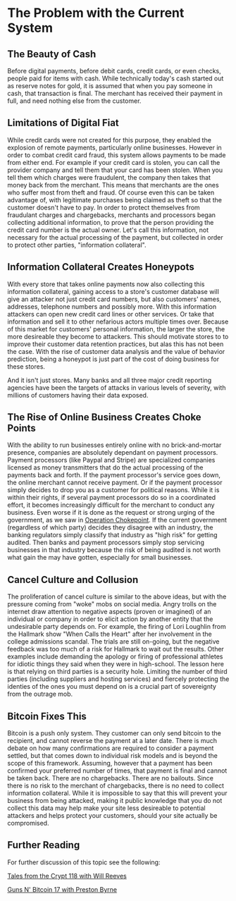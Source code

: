 # **The Problem with the Current System**

## The Beauty of Cash

Before digital payments, before debit cards, credit cards, or even checks, people paid for items with cash. While technically today's cash started out as reserve notes for gold, it is assumed that when you pay someone in cash, that transaction is final. The merchant has received their payment in full, and need nothing else from the customer. 

## Limitations of Digital Fiat

While credit cards were not created for this purpose, they enabled the explosion of remote payments, particularly online businesses. However in order to combat credit card fraud, this system allows payments to be made from either end. For example if your credit card is stolen, you can call the provider company and tell them that your card has been stolen. When you tell them which charges were fraudulent, the company then takes that money back from the merchant. This means that merchants are the ones who suffer most from theft and fraud. Of course even this can be taken advantage of, with legitimate purchases being claimed as theft so that the customer doesn't have to pay. In order to protect themselves from fraudulant charges and chargebacks, merchants and processors began collecting additional information, to prove that the person providing the credit card number is the actual owner. Let's call this information, not necessary for the actual processing of the payment, but collected in order to protect other parties, "information collateral". 

## Information Collateral Creates Honeypots

With every store that takes online payments now also collecting this information collateral, gaining access to a store's customer database will give an attacker not just credit card numbers, but also customers' names, addresses, telephone numbers and possibly more. With this information attackers can open new credit card lines or other services. Or take that information and sell it to other nefarious actors multiple times over. Because of this market for customers' personal information, the larger the store, the more desireable they become to attackers. This should motivate stores to to improve their customer data retention practices, but alas this has not been the case. With the rise of customer data analysis and the value of behavior prediction, being a honeypot is just part of the cost of doing business for these stores.

And it isn't just stores. Many banks and all three major credit reporting agencies have been the targets of attacks in various levels of severity, with millions of customers having their data exposed.

## The Rise of Online Business Creates Choke Points

With the ability to run businesses entirely online with no brick-and-mortar presence, companies are absolutely dependant on payment processors. Payment processors (like Paypal and Stripe) are specialized companies licensed as money transmitters that do the actual processing of the payments back and forth. If the payment processor's service goes down, the online merchant cannot receive payment. Or if the payment processor simply decides to drop you as a customer for political reasons. While it is within their rights, if several payment processors do so in a coordinated effort, it becomes increasingly difficult for the merchant to conduct any business. Even worse if it is done as the request or strong urging of the government, as we saw in [Operation Chokepoint](https://en.wikipedia.org/wiki/Operation_Choke_Point). If the current government (regardless of which party) decides they disagree with an industry, the banking regulators simply classify that industry as "high risk" for getting audited. Then banks and payment processors simply stop servicing businesses in that industry because the risk of being audited is not worth what gain the may have gotten, especially for small businesses.

## Cancel Culture and Collusion

The proliferation of cancel culture is similar to the above ideas, but with the pressure coming from "woke" mobs on social media. Angry trolls on the internet draw attention to negative aspects (proven or imagined) of an individual or company in order to elicit action by another entity that the undesirable party depends on. For example, the firing of Lori Loughlin from the Hallmark show "When Calls the Heart" after her involvement in the college admissions scandal. The trials are still on-going, but the negative feedback was too much of a risk for Hallmark to wait out the results. Other examples include demanding the apology or firing of professional athletes for idiotic things they said when they were in high-school. The lesson here is that relying on third parties is a security hole. Limiting the number of third parties (including suppliers and hosting services) and fiercely protecting the identies of the ones you must depend on is a crucial part of sovereignty from the outrage mob.

## Bitcoin Fixes This

Bitcoin is a push only system. They customer can only send bitcoin to the recipient, and cannot reverse the payment at a later date. There is much debate on how many confirmations are required to consider a payment settled, but that comes down to individual risk models and is beyond the scope of this framework. Assuming, however that a payment has been confirmed your preferred number of times, that payment is final and cannot be taken back. There are no chargebacks. There are no bailouts. Since there is no risk to the merchant of chargebacks, there is no need to collect information collateral. While it is impossible to say that this will prevent your business from being attacked, making it public knowledge that you do not collect this data may help make your site less desireable to potential attackers and helps protect your customers, should your site actually be compromised.

## Further Reading

For further discussion of this topic see the following:

[Tales from the Crypt 118 with Will Reeves](https://anchor.fm/tales-from-the-crypt/episodes/Tales-from-the-Crypt-118-Will-Reeves-e956j2)

[Guns N' Bitcoin 17 with Preston Byrne](https://gunsnbitcoin.com/podcast/defeating-financial-censorship-trinity-preston-byrne/)